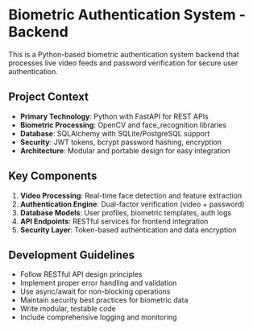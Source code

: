 <!-- Use this file to provide workspace-specific custom instructions to Copilot. For more details, visit https://code.visualstudio.com/docs/copilot/copilot-customization#_use-a-githubcopilotinstructionsmd-file -->

# Biometric Authentication System - Backend

This is a Python-based biometric authentication system backend that processes live video feeds and password verification for secure user authentication.

## Project Context
- **Primary Technology**: Python with FastAPI for REST APIs
- **Biometric Processing**: OpenCV and face_recognition libraries
- **Database**: SQLAlchemy with SQLite/PostgreSQL support
- **Security**: JWT tokens, bcrypt password hashing, encryption
- **Architecture**: Modular and portable design for easy integration

## Key Components
1. **Video Processing**: Real-time face detection and feature extraction
2. **Authentication Engine**: Dual-factor verification (video + password)
3. **Database Models**: User profiles, biometric templates, auth logs
4. **API Endpoints**: RESTful services for frontend integration
5. **Security Layer**: Token-based authentication and data encryption

## Development Guidelines
- Follow RESTful API design principles
- Implement proper error handling and validation
- Use async/await for non-blocking operations
- Maintain security best practices for biometric data
- Write modular, testable code
- Include comprehensive logging and monitoring

